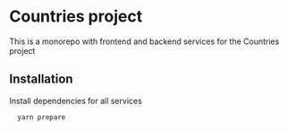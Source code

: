 # Countries project

This is a monorepo with frontend and backend services for the Countries project

## Installation


Install dependencies for all services
```bash
  yarn prepare
```
